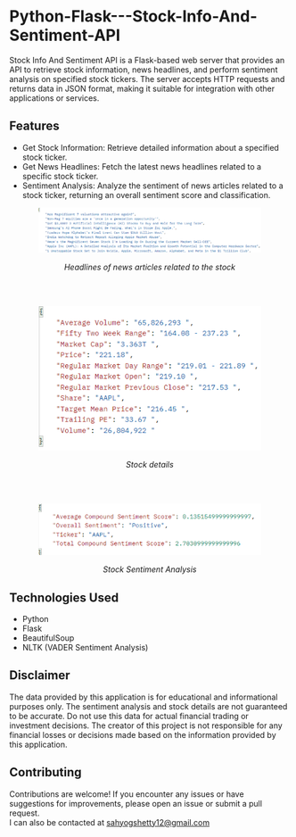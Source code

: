 # Python-Flask---Stock-Info-And-Sentiment-API
Stock Info And Sentiment API is a Flask-based web server that provides an API to retrieve stock information, news headlines, and perform sentiment analysis on specified stock tickers. The server accepts HTTP requests and returns data in JSON format, making it suitable for integration with other applications or services.

## Features
* Get Stock Information: Retrieve detailed information about a specified stock ticker.
* Get News Headlines: Fetch the latest news headlines related to a specific stock ticker.
* Sentiment Analysis: Analyze the sentiment of news articles related to a stock ticker, returning an overall sentiment score and classification.

<p align="center">
  <img src="images/Headlines_Screenshot.png" width="400" alt="Headlines Screenshot">
</p>
<p align="center">
  <i>Headlines of news articles related to the stock</i>
</p>
<br>
<br>
<p align="center">
  <img src="images/Stock Info Screenshot.png" width="400" alt="Stock Information Screenshot">
</p>
<p align="center">
  <i>Stock details</i>
</p>
<br>
<br>
<p align="center">
  <img src="images/Stock Sentiment Screenshot.png" width="400" alt="Stock Sentiment Screenshot">
</p>
<p align="center">
  <i>Stock Sentiment Analysis</i>
</p>

## Technologies Used
* Python
* Flask
* BeautifulSoup
* NLTK (VADER Sentiment Analysis)

## Disclaimer
The data provided by this application is for educational and informational purposes only. The sentiment analysis and stock details are not guaranteed to be accurate. Do not use this data for actual financial trading or investment decisions. The creator of this project is not responsible for any financial losses or decisions made based on the information provided by this application.

## Contributing
Contributions are welcome! If you encounter any issues or have suggestions for improvements, please open an issue or submit a pull request.
<br>
I can also be contacted at sahyogshetty12@gmail.com
